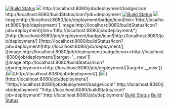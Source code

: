[![Build Status](http://localhost:8080/job/deployment/badge/icon)](http://localhost:8080/job/deployment/)
<a href='http://localhost:8080/job/deployment/'><img src='http://localhost:8080/job/deployment/badge/icon'></a>
http://localhost:8080/job/deployment/badge/icon
http://localhost:8080/buildStatus/icon?job=deployment
[![Build Status](http://localhost:8080/buildStatus/icon?job=deployment)](http://localhost:8080/job/deployment/)
<a href='http://localhost:8080/job/deployment/'><img src='http://localhost:8080/buildStatus/icon?job=deployment'></a>
image:http://localhost:8080/job/deployment/badge/icon[link='http://localhost:8080/job/deployment/']
image:http://localhost:8080/buildStatus/icon?job=deployment)[link='http://localhost:8080/job/deployment/']
[!http://localhost:8080/job/deployment/badge/icon!|http://localhost:8080/job/deployment/]
[!http://localhost:8080/buildStatus/icon?job=deployment!|http://localhost:8080/job/deployment/]
[[image:http://localhost:8080/job/deployment/badge/icon>>http://localhost:8080/job/deployment/||target='__new']]
[[image:http://localhost:8080/buildStatus/icon?job=deployment>>http://localhost:8080/job/deployment/||target='__new']]
{<img src='http://localhost:8080/job/deployment/badge/icon'/>}[http://localhost:8080/job/deployment/]
{<img src='http://localhost:8080/buildStatus/icon?job=deployment'/>}[http://localhost:8080/job/deployment/]
"!http://localhost:8080/job/deployment/badge/icon!":http://localhost:8080/job/deployment/
"!http://localhost:8080/buildStatus/icon?job=deployment!":http://localhost:8080/job/deployment/
[Build Status](http://localhost:8080/job/deployment/badge/icon "http://localhost:8080/job/deployment/")
[Build Status](http://localhost:8080/buildStatus/icon?job=deployment "http://localhost:8080/job/deployment/")
